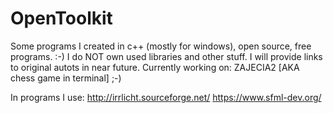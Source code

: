 # OpenToolkit
Some programs I created in c++ (mostly for windows), open source, free programs. :-)
I do NOT own used libraries and other stuff. I will provide links to original autots in near future.
Currently working on: ZAJECIA2 [AKA chess game in terminal] ;-)



In programs I use:
http://irrlicht.sourceforge.net/
https://www.sfml-dev.org/
